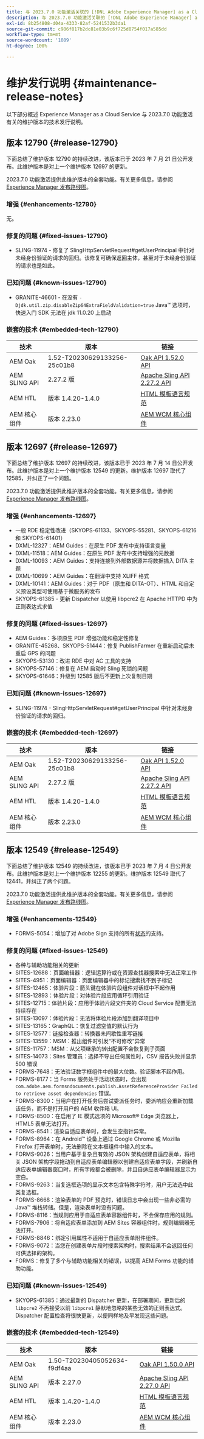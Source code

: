 ```yaml
---
title: 与 2023.7.0 功能激活关联的 [!DNL Adobe Experience Manager] as a Cloud Service 的维护发行说明。
description: 与 2023.7.0 功能激活关联的 [!DNL Adobe Experience Manager] as a Cloud Service 的维护发行说明。
exl-id: 8b254808-d04a-4333-82af-5241532b3da1
source-git-commit: c986f817b2dc81e03b9c6f725d8754f017a585dd
workflow-type: tm+mt
source-wordcount: '1089'
ht-degree: 100%

---
```


# 维护发行说明 {#maintenance-release-notes}

以下部分概述 Experience Manager as a Cloud Service 与 2023.7.0 功能激活有关的维护版本的技术发行说明。

## 版本 12790 {#release-12790}

下面总结了维护版本 12790 的持续改进，该版本已于 2023 年 7 月 21 日公开发布。此维护版本是对上一个维护版本 12697 的更新。

2023.7.0 功能激活提供此维护版本的全套功能。有关更多信息，请参阅[ Experience Manager 发布路线图](https://experienceleague.adobe.com/docs/experience-manager-release-information/aem-release-updates/update-releases-roadmap.html)。

### 增强 {#enhancements-12790}

无。

### 修复的问题 {#fixed-issues-12790}

- SLING-11974 - 修复了 SlingHttpServletRequest#getUserPrincipal 中针对未经身份验证的请求的回归。该修复可确保返回主体，甚至对于未经身份验证的请求也是如此。

### 已知问题 {#known-issues-12790}

- GRANITE-46601 - 在没有 `-Djdk.util.zip.disableZip64ExtraFieldValidation=true` Java™ 选项时，快速入门 SDK 无法在 jdk 11.0.20 上启动

### 嵌套的技术 {#embedded-tech-12790}

| 技术 | 版本 | 链接 |
|---|---|---|
| AEM Oak | 1.52-T20230629133256-25c01b8 | [Oak API 1.52.0 API](https://www.javadoc.io/doc/org.apache.jackrabbit/oak-api/1.52.0/index.html) |
| AEM SLING API | 2.27.2 版 | [Apache Sling API 2.27.2 API](https://www.javadoc.io/doc/org.apache.sling/org.apache.sling.api/latest/index.html) |
| AEM HTL | 版本 1.4.20-1.4.0 | [HTML 模板语言规范](https://github.com/adobe/htl-spec) |
| AEM 核心组件 | 版本 2.23.0 | [AEM WCM 核心组件](https://github.com/adobe/aem-core-wcm-components) |

## 版本 12697 {#release-12697}

下面总结了维护版本 12697 的持续改进，该版本已于 2023 年 7 月 14 日公开发布。此维护版本是对上一个维护版本 12549 的更新。维护版本 12697 取代了 12585，并纠正了一个问题。

2023.7.0 功能激活提供此维护版本的全套功能。有关更多信息，请参阅[ Experience Manager 发布路线图](https://experienceleague.adobe.com/docs/experience-manager-release-information/aem-release-updates/update-releases-roadmap.html)。

### 增强 {#enhancements-12697}

- 一般 RDE 稳定性改进（SKYOPS-61133、SKYOPS-55281、SKYOPS-61216 和 SKYOPS-61401）
- DXML-12327：AEM Guides：在原生 PDF 发布中支持语言变量
- DXML-11518：AEM Guides：在原生 PDF 发布中支持增强的元数据
- DXML-10093：AEM Guides：支持连接到外部数据源并将数据插入 DITA 主题
- DXML-10699：AEM Guides：在翻译中支持 XLIFF 格式
- DXML-10141：AEM Guides：对于 PDF（原生和 DITA-OT）、HTML 和自定义预设类型可使用基于微服务的发布
- SKYOPS-61385 - 更新 Dispatcher 以使用 libpcre2 在 Apache HTTPD 中为正则表达式求值

### 修复的问题 {#fixed-issues-12697}

- AEM Guides：多项原生 PDF 增强功能和稳定性修复
- GRANITE-45268、SKYOPS-51444：修复 PublishFarmer 在重新启动后未重启 GPS 的问题
- SKYOPS-53130：改进 RDE 中对 AC 工具的支持
- SKYOPS-57146：修复在 AEM 启动时 Sling 死锁的问题
- SKYOPS-61646：升级到 12585 版后不更新上次复制日期

### 已知问题 {#known-issues-12697}

- SLING-11974 - SlingHttpServletRequest#getUserPrincipal 中针对未经身份验证的请求的回归。

### 嵌套的技术 {#embedded-tech-12697}

| 技术 | 版本 | 链接 |
|---|---|---|
| AEM Oak | 1.52-T20230629133256-25c01b8 | [Oak API 1.52.0 API](https://www.javadoc.io/doc/org.apache.jackrabbit/oak-api/1.52.0/index.html) |
| AEM SLING API | 2.27.2 版 | [Apache Sling API 2.27.2 API](https://www.javadoc.io/doc/org.apache.sling/org.apache.sling.api/latest/index.html) |
| AEM HTL | 版本 1.4.20-1.4.0 | [HTML 模板语言规范](https://github.com/adobe/htl-spec) |
| AEM 核心组件 | 版本 2.23.0 | [AEM WCM 核心组件](https://github.com/adobe/aem-core-wcm-components) |

## 版本 12549 {#release-12549}

下面总结了维护版本 12549 的持续改进，该版本已于 2023 年 7 月 4 日公开发布。此维护版本是对上一个维护版本 12255 的更新。维护版本 12549 取代了 12441，并纠正了两个问题。

2023.7.0 功能激活提供此维护版本的全套功能。有关更多信息，请参阅[ Experience Manager 发布路线图](https://experienceleague.adobe.com/docs/experience-manager-release-information/aem-release-updates/update-releases-roadmap.html)。

### 增强 {#enhancements-12549}

- FORMS-5054：增加了对 Adobe Sign 支持的所有[状态](https://opensource.adobe.com/acrobat-sign/acrobat_sign_events/webhookeventsagreements.html)的支持。

### 修复的问题 {#fixed-issues-12549}

- 各种与辅助功能相关的更新
- SITES-12688：页面编辑器：逻辑运算符或在资源查找器搜索中无法正常工作
- SITES-4951：页面编辑器：页面编辑器中的标记搜索找不到子标记
- SITES-12465：体验片段：箭头键在体验片段组件对话框中不起作用
- SITES-12893：体验片段：对体验片段应用循环引用验证
- SITES-12715：体验片段：应用于体验片段文件夹的 Cloud Service 配置无法持续存在
- SITES-13097：体验片段：无法将体验片段添加到翻译项目中
- SITES-13165：GraphQL：恢复过滤空值的默认行为
- SITES-12577：链接检查器：转换器未间歇性重写链接
- SITES-13559：MSM：推出组件时引发“不可修改”异常
- SITES-11757：MSM：从父项继承的转出配置不会恢复到子页面
- SITES-14073：Sites 管理员：选择不导出任何属性时，CSV 报告失败并显示 500 错误
- FORMS-7648：无法验证数字框组件中的最大位数。验证脚本不起作用。
- FORMS-8177：当 Forms 服务处于活动状态时，会出现 `com.adobe.aem.formsndocuments.publish.AssetReferenceProvider Failed to retrieve asset dependencies` 错误。
- FORMS-8300：当用户在打开任务后尝试委派任务时，委派响应会重新加载该任务，而不是打开用户的 AEM 收件箱 UI。
- FORMS-8500：在启用了 IE 模式选项的 Microsoft® Edge 浏览器上，HTML5 表单无法打开。
- FORMS-8541：渲染自适应表单时，会发生空指针异常。
- FORMS-8964：在 Android™ 设备上通过 Google Chrome 或 Mozilla Firefox 打开表单时，无法删除在文本框组件中输入的文本。
- FORMS-9026：当用户基于复杂且有效的 JSON 架构创建自适应表单，将相关 JSON 架构字段拖动到自适应表单编辑器以创建自适应表单字段，并刷新自适应表单编辑器窗口时，所有字段都会被删除，并且自适应表单编辑器显示为空白。
- FORMS-9263：当复选框选项的显示文本包含特殊字符时，用户无法选中此类复选框。
- FORMS-8668：渲染表单的 PDF 预览时，错误日志中会出现一些非必需的 Java™ 堆栈转储。但是，渲染表单时没有问题。
- FORMS-8116：当规则应用于自适应表单容器组件时，不会保存应用的规则。
- FORMS-7906：将自适应表单添加到 AEM Sites 容器组件时，规则编辑器无法打开。
- FORMS-8846：绑定引用属性不适用于自适应表单附件组件。
- FORMS-9072：当您在创建表单片段时搜索架构时，搜索结果不会返回任何可供选择的架构。
- FORMS：修复了多个与辅助功能相关的错误，以提高 AEM Forms 功能的辅助功能。

### 已知问题 {#known-issues-12549}

- SKYOPS-61385：通过最新的 Dispatcher 更新，在部署期间，更新后的 `libpcre2` 不再接受以前 `libpcre1` 静默地忽略的某些无效的正则表达式。Dispatcher 配置检查将很快更新，以便同样地及早发现这些问题。

### 嵌套的技术 {#embedded-tech-12549}

| 技术 | 版本 | 链接 |
|---|---|---|
| AEM Oak | 1.50-T20230405052634-f9df4aa | [Oak API 1.50.0 API](https://www.javadoc.io/doc/org.apache.jackrabbit/oak-api/1.50.0/index.html) |
| AEM SLING API | 版本 2.27.0 | [Apache Sling API 2.27.0 API](https://www.javadoc.io/doc/org.apache.sling/org.apache.sling.api/latest/index.html) |
| AEM HTL | 版本 1.4.20-1.4.0 | [HTML 模板语言规范](https://github.com/adobe/htl-spec) |
| AEM 核心组件 | 版本 2.23.0 | [AEM WCM 核心组件](https://github.com/adobe/aem-core-wcm-components) |
